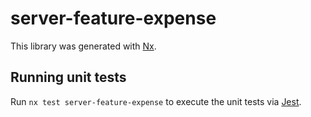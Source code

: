 # server-feature-expense

This library was generated with [Nx](https://nx.dev).

## Running unit tests

Run `nx test server-feature-expense` to execute the unit tests via [Jest](https://jestjs.io).
